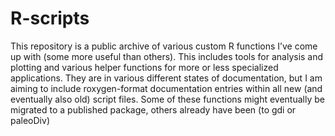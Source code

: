 # R-scripts

This repository is a public archive of various custom R functions I’ve come up with (some more useful than others). This includes tools for analysis and plotting and various helper functions for more or less specialized applications. They are in various different states of documentation, but I am aiming to include roxygen-format documentation entries within all new (and eventually also old) script files.
Some of these functions might eventually be migrated to a published package, others already have been (to gdi or paleoDiv)
